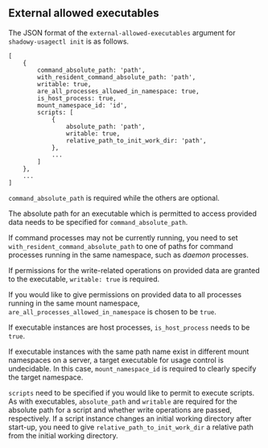 
## External allowed executables

The JSON format of the `external-allowed-executables` argument for `shadowy-usagectl init` is as follows.

```
[
    {
        command_absolute_path: 'path',
        with_resident_command_absolute_path: 'path',
        writable: true,
        are_all_processes_allowed_in_namespace: true,
        is_host_process: true,
        mount_namespace_id: 'id',
        scripts: [
            {
                absolute_path: 'path',
                writable: true,
                relative_path_to_init_work_dir: 'path',
            },
            ...
        ]
    },
    ...
]
```

`command_absolute_path` is required while the others are optional.

The absolute path for an executable which is permitted to access provided data needs to be specified for `command_absolute_path`.

If command processes may not be currently running, you need to set `with_resident_command_absolute_path` to one of paths for command processes running in the same namespace, such as *daemon* processes.

If permissions for the write-related operations on provided data are granted to the executable, `writable: true` is required.

If you would like to give permissions on provided data to all processes running in the same mount namespace,  `are_all_processes_allowed_in_namespace` is chosen to be `true`.

If executable instances are host processes, `is_host_process` needs to be `true`.

If executable instances with the same path name exist in different mount namespaces on a server, a target executable for usage control is undecidable.  In this case, `mount_namespace_id` is required to clearly specify the target namespace.

`scripts` need to be specified if you would like to permit to execute scripts.  As with executables, `absolute_path` and `writable` are required for the absolute path for a script and whether write operations are passed, respectively.  If a script instance changes an initial working directory after start-up, you need to give `relative_path_to_init_work_dir` a relative path from the initial working directory.
